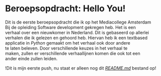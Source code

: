 # Beroepsopdracht: Hello You!

Dit is de eerste beroepsopdracht die ik op het Mediacollege Amsterdam  
Bij de opleiding Software development gekregen heb. Het is een  
verhaal over een nieuwkomer in Nederland. Dit is gebaseerd op allerlei  
verhalen die ik gelezen en gehoord heb. Hiervan heb ik een textbased  
applicatie in _Python_ gemaakt om het verhaal ook door andere  
te laten beleven. Door verschillende keuzes in het verhaal te  
maken, zullen er verschillende verhaallijnen komen die ook tot een  
ander einde zullen leiden.

!Dit is mijn eerste push, nu staat er alleen nog dit [_README.md_](./README.md) bestand op!